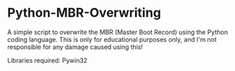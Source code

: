 # Python-MBR-Overwriting
A simple script to overwrite the MBR (Master Boot Record) using the Python coding language. This is only for educational purposes only, and I'm not responsible for any damage caused using this!

Libraries required: Pywin32
